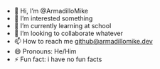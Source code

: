 - 👋 Hi, I’m @ArmadilloMike
- 👀 I’m interested something
- 🌱 I’m currently learning at school
- 💞️ I’m looking to collaborate whatever
- 📫 How to reach me github@armadillomike.dev
- 😄 Pronouns: He/Him
- ⚡ Fun fact: i have no fun facts

<!---
ArmadilloMike/ArmadilloMike is a ✨ special ✨ repository because its `README.md` (this file) appears on your GitHub profile.
You can click the Preview link to take a look at your changes.
--->
